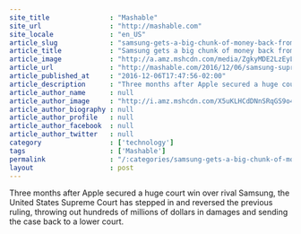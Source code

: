 ```yaml
---
site_title               : "Mashable"
site_url                 : "http://mashable.com"
site_locale              : "en_US"
article_slug             : "samsung-gets-a-big-chunk-of-money-back-from-apple"
article_title            : "Samsung gets a big chunk of money back from Apple"
article_image            : "http://a.amz.mshcdn.com/media/ZgkyMDE2LzEyLzA2LzQ4LzY4ZWRhMjJhYmM1NDRmNDQ5M2ZlYmZjNDhjNmNhOGI0LjgwYmY4LmpwZwpwCXRodW1iCTEyMDB4NjMwCmUJanBn/8e5dbec0/41e/68eda22abc544f4493febfc48c6ca8b4.jpg"
article_url              : "http://mashable.com/2016/12/06/samsung-supreme-court-apple/"
article_published_at     : "2016-12-06T17:47:56-02:00"
article_description      : "Three months after Apple secured a huge court win over rival Samsung, the United States Supreme Court has stepped in and reversed the previous ruling, throwing out hundreds of millions of dollars in damages and sending the case back to a lower court."
article_author_name      : null
article_author_image     : "http://i.amz.mshcdn.com/X5uKLHCdDNnSRqGS9o4SGtUV18A=/90x90/2016%2F09%2F16%2F8f%2Fhttpsd2mhye01h4nj2n.cloudfront.netmediaZgkyMDE1LzA3.f09f1.jpg"
article_author_biography : null
article_author_profile   : null
article_author_facebook  : null
article_author_twitter   : null
category                 : ['technology']
tags                     : ['Mashable']
permalink                : "/:categories/samsung-gets-a-big-chunk-of-money-back-from-apple/"
layout                   : post
---
```


Three months after Apple secured a huge court win over rival Samsung, the United States Supreme Court has stepped in and reversed the previous ruling, throwing out hundreds of millions of dollars in damages and sending the case back to a lower court.
